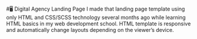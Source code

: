 #🖥️ Digital Agency Landing Page
I made that landing page template using only HTML and CSS/SCSS technology several months ago while learning HTML basics in my web development school. HTML template is responsive and automatically change layouts depending on the viewer’s device.
